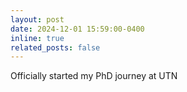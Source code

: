 ```yaml
---
layout: post
date: 2024-12-01 15:59:00-0400
inline: true
related_posts: false
---
```


Officially started my PhD journey at UTN